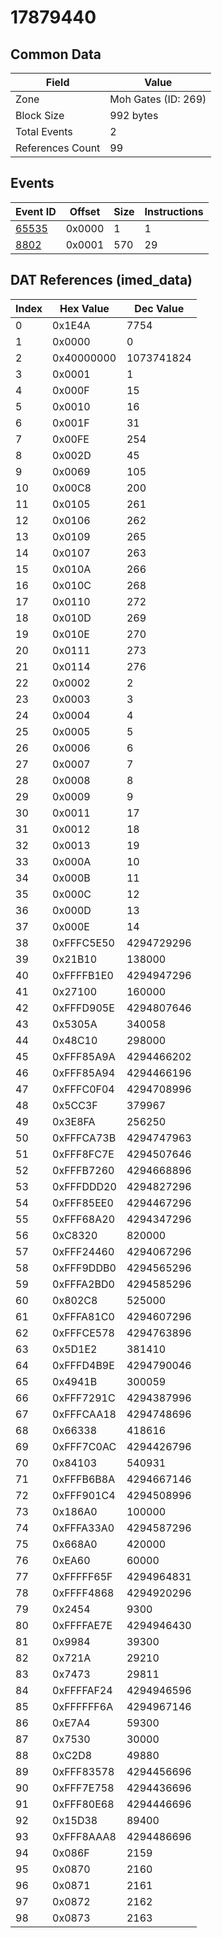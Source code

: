 # 17879440

## Common Data

| Field            | Value               |
|------------------|---------------------|
| Zone             | Moh Gates (ID: 269) |
| Block Size       | 992 bytes           |
| Total Events     | 2                   |
| References Count | 99                  |

## Events

| Event ID            | Offset   |   Size |   Instructions |
|---------------------|----------|--------|----------------|
| [65535](./65535.md) | 0x0000   |      1 |              1 |
| [8802](./8802.md)   | 0x0001   |    570 |             29 |

## DAT References (imed_data)

|   Index | Hex Value   |   Dec Value |
|---------|-------------|-------------|
|       0 | 0x1E4A      |        7754 |
|       1 | 0x0000      |           0 |
|       2 | 0x40000000  |  1073741824 |
|       3 | 0x0001      |           1 |
|       4 | 0x000F      |          15 |
|       5 | 0x0010      |          16 |
|       6 | 0x001F      |          31 |
|       7 | 0x00FE      |         254 |
|       8 | 0x002D      |          45 |
|       9 | 0x0069      |         105 |
|      10 | 0x00C8      |         200 |
|      11 | 0x0105      |         261 |
|      12 | 0x0106      |         262 |
|      13 | 0x0109      |         265 |
|      14 | 0x0107      |         263 |
|      15 | 0x010A      |         266 |
|      16 | 0x010C      |         268 |
|      17 | 0x0110      |         272 |
|      18 | 0x010D      |         269 |
|      19 | 0x010E      |         270 |
|      20 | 0x0111      |         273 |
|      21 | 0x0114      |         276 |
|      22 | 0x0002      |           2 |
|      23 | 0x0003      |           3 |
|      24 | 0x0004      |           4 |
|      25 | 0x0005      |           5 |
|      26 | 0x0006      |           6 |
|      27 | 0x0007      |           7 |
|      28 | 0x0008      |           8 |
|      29 | 0x0009      |           9 |
|      30 | 0x0011      |          17 |
|      31 | 0x0012      |          18 |
|      32 | 0x0013      |          19 |
|      33 | 0x000A      |          10 |
|      34 | 0x000B      |          11 |
|      35 | 0x000C      |          12 |
|      36 | 0x000D      |          13 |
|      37 | 0x000E      |          14 |
|      38 | 0xFFFC5E50  |  4294729296 |
|      39 | 0x21B10     |      138000 |
|      40 | 0xFFFFB1E0  |  4294947296 |
|      41 | 0x27100     |      160000 |
|      42 | 0xFFFD905E  |  4294807646 |
|      43 | 0x5305A     |      340058 |
|      44 | 0x48C10     |      298000 |
|      45 | 0xFFF85A9A  |  4294466202 |
|      46 | 0xFFF85A94  |  4294466196 |
|      47 | 0xFFFC0F04  |  4294708996 |
|      48 | 0x5CC3F     |      379967 |
|      49 | 0x3E8FA     |      256250 |
|      50 | 0xFFFCA73B  |  4294747963 |
|      51 | 0xFFF8FC7E  |  4294507646 |
|      52 | 0xFFFB7260  |  4294668896 |
|      53 | 0xFFFDDD20  |  4294827296 |
|      54 | 0xFFF85EE0  |  4294467296 |
|      55 | 0xFFF68A20  |  4294347296 |
|      56 | 0xC8320     |      820000 |
|      57 | 0xFFF24460  |  4294067296 |
|      58 | 0xFFF9DDB0  |  4294565296 |
|      59 | 0xFFFA2BD0  |  4294585296 |
|      60 | 0x802C8     |      525000 |
|      61 | 0xFFFA81C0  |  4294607296 |
|      62 | 0xFFFCE578  |  4294763896 |
|      63 | 0x5D1E2     |      381410 |
|      64 | 0xFFFD4B9E  |  4294790046 |
|      65 | 0x4941B     |      300059 |
|      66 | 0xFFF7291C  |  4294387996 |
|      67 | 0xFFFCAA18  |  4294748696 |
|      68 | 0x66338     |      418616 |
|      69 | 0xFFF7C0AC  |  4294426796 |
|      70 | 0x84103     |      540931 |
|      71 | 0xFFFB6B8A  |  4294667146 |
|      72 | 0xFFF901C4  |  4294508996 |
|      73 | 0x186A0     |      100000 |
|      74 | 0xFFFA33A0  |  4294587296 |
|      75 | 0x668A0     |      420000 |
|      76 | 0xEA60      |       60000 |
|      77 | 0xFFFFF65F  |  4294964831 |
|      78 | 0xFFFF4868  |  4294920296 |
|      79 | 0x2454      |        9300 |
|      80 | 0xFFFFAE7E  |  4294946430 |
|      81 | 0x9984      |       39300 |
|      82 | 0x721A      |       29210 |
|      83 | 0x7473      |       29811 |
|      84 | 0xFFFFAF24  |  4294946596 |
|      85 | 0xFFFFFF6A  |  4294967146 |
|      86 | 0xE7A4      |       59300 |
|      87 | 0x7530      |       30000 |
|      88 | 0xC2D8      |       49880 |
|      89 | 0xFFF83578  |  4294456696 |
|      90 | 0xFFF7E758  |  4294436696 |
|      91 | 0xFFF80E68  |  4294446696 |
|      92 | 0x15D38     |       89400 |
|      93 | 0xFFF8AAA8  |  4294486696 |
|      94 | 0x086F      |        2159 |
|      95 | 0x0870      |        2160 |
|      96 | 0x0871      |        2161 |
|      97 | 0x0872      |        2162 |
|      98 | 0x0873      |        2163 |
